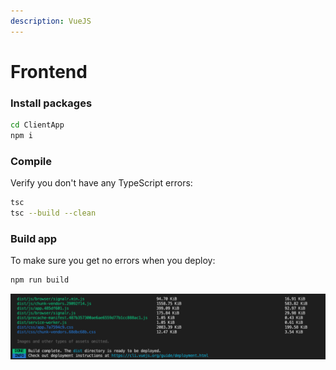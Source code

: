 ```yaml
---
description: VueJS
---
```


# Frontend

### Install packages

```bash
cd ClientApp
npm i
```

### Compile

Verify you don't have any TypeScript errors:

```bash
tsc
tsc --build --clean
```

### Build app

To make sure you get no errors when you deploy:

```bash
npm run build
```

![](../../.gitbook/assets/screen-shot-2020-08-24-at-0.47.02.png)



